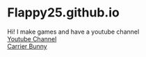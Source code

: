 # Flappy25.github.io
Hi! I make games and have a youtube channel 
<br>
<a href="https://www.youtube.com/@flappy24">Youtube Channel</a>
<br>
<a href="https://flappy25.itch.io/carrier-bunny">Carrier Bunny</a>
